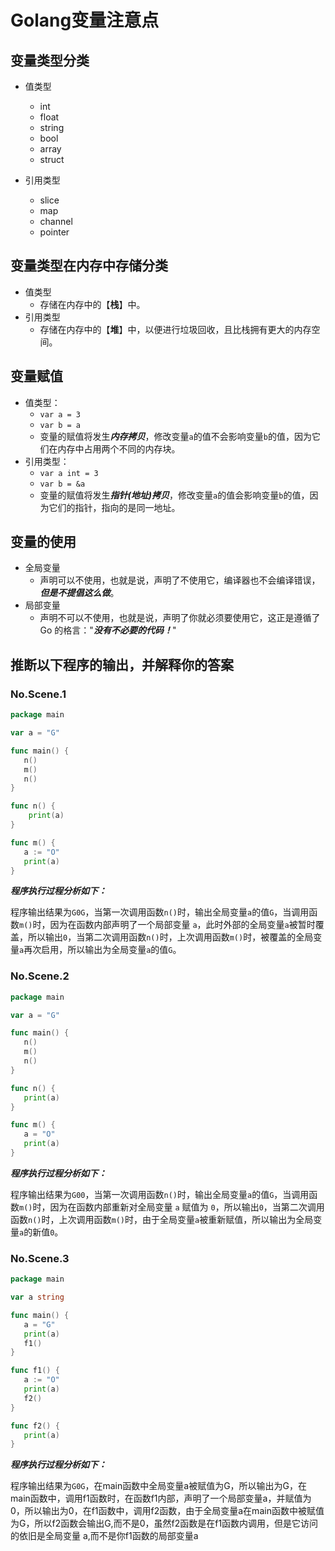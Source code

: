 # Golang变量注意点

## 变量类型分类

- 值类型
    - int
    - float
    - string
    - bool
    - array
    - struct

- 引用类型
    - slice
    - map
    - channel
    - pointer

## 变量类型在内存中存储分类

- 值类型
    - 存储在内存中的【**栈**】中。
- 引用类型
    - 存储在内存中的【**堆**】中，以便进行垃圾回收，且比栈拥有更大的内存空间。

## 变量赋值

- 值类型：
    - `var a = 3`
    - `var b = a`
    - 变量的赋值将发生***内存拷贝***，修改变量`a`的值不会影响变量`b`的值，因为它们在内存中占用两个不同的内存块。
- 引用类型：
    - `var a int = 3`
    - `var b = &a`
    - 变量的赋值将发生***指针(地址)拷贝***，修改变量`a`的值会影响变量`b`的值，因为它们的指针，指向的是同一地址。
    
## 变量的使用

- 全局变量
    - 声明可以不使用，也就是说，声明了不使用它，编译器也不会编译错误，**_但是不提倡这么做_**。
- 局部变量
    - 声明不可以不使用，也就是说，声明了你就必须要使用它，这正是遵循了 Go 的格言："**_没有不必要的代码！_**"
    
## 推断以下程序的输出，并解释你的答案

### No.Scene.1

```go
package main

var a = "G"

func main() {
   n()
   m()
   n()
}

func n() { 
	print(a) 
}

func m() {
   a := "O"
   print(a)
}
```

_**程序执行过程分析如下：**_

程序输出结果为`G0G`，当第一次调用函数`n()`时，输出全局变量`a`的值`G`，当调用函数`m()`时，因为在函数内部声明了一个局部变量 `a`，此时外部的全局变量`a`被暂时覆盖，所以输出`0`，当第二次调用函数`n()`时，上次调用函数`m()`时，被覆盖的全局变量`a`再次启用，所以输出为全局变量`a`的值`G`。

### No.Scene.2

```go
package main

var a = "G"

func main() {
   n()
   m()
   n()
}

func n() {
   print(a)
}

func m() {
   a = "O"
   print(a)
}
```

_**程序执行过程分析如下：**_

程序输出结果为`G00`，当第一次调用函数`n()`时，输出全局变量`a`的值`G`，当调用函数`m()`时，因为在函数内部重新对全局变量 `a` 赋值为 `0`，所以输出`0`，当第二次调用函数`n()`时，上次调用函数`m()`时，由于全局变量`a`被重新赋值，所以输出为全局变量`a`的新值`0`。

### No.Scene.3

```go
package main

var a string

func main() {
   a = "G"
   print(a)
   f1()
}

func f1() {
   a := "O"
   print(a)
   f2()
}

func f2() {
   print(a)
}
```

_**程序执行过程分析如下：**_

程序输出结果为`G0G`，在main函数中全局变量a被赋值为G，所以输出为G，在main函数中，调用f1函数时，在函数f1内部，声明了一个局部变量a，并赋值为0，所以输出为0，在f1函数中，调用f2函数，由于全局变量a在main函数中被赋值为G，所以f2函数会输出G,而不是0，虽然f2函数是在f1函数内调用，但是它访问的依旧是全局变量 a,而不是你f1函数的局部变量a


